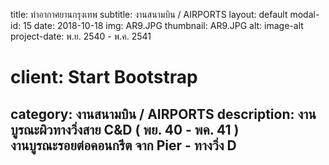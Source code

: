 ---
---
title: ท่าอากาศยานกรุงเทพ
subtitle: งานสนามบิน / AIRPORTS
layout: default
modal-id: 15
date: 2018-10-18
img: AR9.JPG
thumbnail: AR9.JPG
alt: image-alt
project-date: พ.ย. 2540 - พ.ค. 2541
# client: Start Bootstrap
category: งานสนามบิน / AIRPORTS
description: งานบูรณะผิวทางวิ่งสาย C&D ( พย. 40 - พค. 41 )<br/> งานบูรณะรอยต่อคอนกรีต จาก Pier - ทางวิ่ง D
---